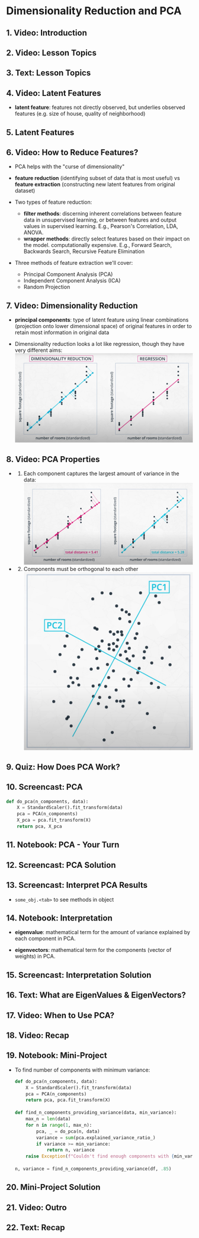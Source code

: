 # Dimensionality Reduction and PCA

## 1. Video: Introduction

## 2. Video: Lesson Topics

## 3. Text: Lesson Topics

## 4. Video: Latent Features

* **latent feature**: features not directly observed, but underlies observed features (e.g. size of house, quality of neighborhood)

## 5. Latent Features

## 6. Video: How to Reduce Features?

* PCA helps with the "curse of dimensionality"

* **feature reduction** (identifying subset of data that is most useful) vs **feature extraction** (constructing new latent features from original dataset)

* Two types of feature reduction:
    - **filter methods**: discerning inherent correlations between feature data in unsupervised learning, or between features and output values in supervised learning. E.g., Pearson's Correlation, LDA, ANOVA.
    - **wrapper methods**: directly select features based on their impact on the model. computationally expensive. E.g., Forward Search, Backwards Search, Recursive Feature Elimination

* Three methods of feature extraction we'll cover:
    - Principal Component Analysis (PCA)
    - Independent Component Analysis (ICA)
    - Random Projection

## 7. Video: Dimensionality Reduction

* **principal components**: type of latent feature using linear combinations (projection onto lower dimensional space) of original features in order to retain most information in original data

* Dimensionality reduction looks a lot like regression, though they have very different aims:
    ![](images/dimensionality-reduction-vs-regression-1.png)

## 8. Video: PCA Properties

* 1. Each component captures the largest amount of variance in the data:
    ![](images/pca-properties-1.png)

* 2. Components must be orthogonal to each other
    ![](images/pca-properties-2.png)

## 9. Quiz: How Does PCA Work?

## 10. Screencast: PCA

```python
def do_pca(n_components, data):
    X = StandardScaler().fit_transform(data)
    pca = PCA(n_components)
    X_pca = pca.fit_transform(X)
    return pca, X_pca
```

## 11. Notebook: PCA - Your Turn

## 12. Screencast: PCA Solution

## 13. Screencast: Interpret PCA Results

* `some_obj.<tab>` to see methods in object

## 14. Notebook: Interpretation

* **eigenvalue**: mathematical term for the amount of variance explained by each component in PCA.

* **eigenvectors**: mathematical term for the components (vector of weights) in PCA.

## 15. Screencast: Interpretation Solution

## 16. Text: What are EigenValues & EigenVectors?

## 17. Video: When to Use PCA?

## 18. Video: Recap

## 19. Notebook: Mini-Project

* To find number of components with minimum variance:
    ```python
    def do_pca(n_components, data):
        X = StandardScaler().fit_transform(data)
        pca = PCA(n_components)
        return pca, pca.fit_transform(X)

    def find_n_components_providing_variance(data, min_variance):
        max_n = len(data)
        for n in range(1, max_n):
            pca, _ = do_pca(n, data)
            variance = sum(pca.explained_variance_ratio_)
            if variance >= min_variance:
                return n, variance
        raise Exception(f"Couldn't find enough components with {min_variance} variance")

    n, variance = find_n_components_providing_variance(df, .85)
    ```

## 20. Mini-Project Solution

## 21. Video: Outro

## 22. Text: Recap
